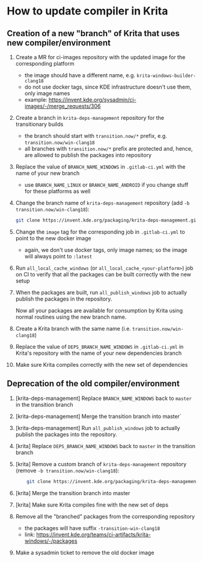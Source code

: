 # How to update compiler in Krita

## Creation of a new "branch" of Krita that uses new compiler/environment

1) Create a MR for ci-images repository with the updated image for the corresponding platform

    * the image should have a different name, e.g. `krita-windows-builder-clang18`
    * do not use docker tags, since KDE infrastructure doesn't use them, only image names
    * example: https://invent.kde.org/sysadmin/ci-images/-/merge_requests/306

2) Create a branch in `krita-deps-management` repository for the transitionary builds

    * the branch should start with `transition.now/*` prefix, e.g. `transition.now/win-clang18`
    * all branches with `transition.now/*` prefix are protected and, hence, are allowed to
      publish the packages into repository

3) Replace the value of `BRANCH_NAME_WINDOWS` in `.gitlab-ci.yml` with the name of your new branch

    * use `BRANCH_NAME_LINUX` or `BRANCH_NAME_ANDROID` if you change stuff for these platforms as well

4) Change the branch name of `krita-deps-management` repository (add `-b transition.now/win-clang18`):

    ```bash
    git clone https://invent.kde.org/packaging/krita-deps-management.git -b transition.now/win-clang18 krita-deps-management --depth=1
    ```

5) Change the `image` tag for the corresponding job in `.gitlab-ci.yml` to point to the new docker image

    * again, we don't use docker tags, only image names; so the image will always point to `:latest`

6) Run `all_local_cache_windows` (or `all_local_cache_<your-platform>`) job on CI to verify that all
   the packages can be built correctly with the new setup

7) When the packages are built, run `all_publish_windows` job to actually publish the packages in the repository.

   Now all your packages are available for consumption by Krita using normal routines using the new branch name.

8) Create a Krita branch with the same name (i.e. `transition.now/win-clang18`)

9) Replace the value of `DEPS_BRANCH_NAME_WINDOWS` in `.gitlab-ci.yml` in Krita's repository with the name of
   your new dependencies branch

10) Make sure Krita compiles correctly with the new set of dependencies

## Deprecation of the old compiler/environment

1) [krita-deps-management] Replace `BRANCH_NAME_WINDOWS` back to `master` in the transition branch

2) [krita-deps-management] Merge the transition branch into master`

3) [krita-deps-management] Run `all_publish_windows` job to actually publish the packages into the repository.

4) [krita] Replace `DEPS_BRANCH_NAME_WINDOWS` back to `master` in the transition branch

5) [krita] Remove a custom branch of `krita-deps-management` repository (remove `-b transition.now/win-clang18`):

    ```bash
        git clone https://invent.kde.org/packaging/krita-deps-management.git krita-deps-management --depth=1
    ```

6) [krita] Merge the transition branch into master

7) [krita] Make sure Krita compiles fine with the new set of deps

8) Remove all the "branched" packages from the corresponding repository

    * the packages will have suffix `-transition-win-clang18`
    * link: https://invent.kde.org/teams/ci-artifacts/krita-windows/-/packages

9) Make a sysadmin ticket to remove the old docker image
